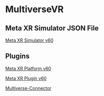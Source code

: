 # MultiverseVR

## Meta XR Simulator JSON File

[Meta XR Simulator v60](https://www.youtube.com/redirect?event=video_description&redir_token=QUFFLUhqbmNKVFJwU2tkVTdoVWFHUmhLcEdQZlhCSm5CUXxBQ3Jtc0ttU1dmdEhrN242Mm5MNWZ6WDB2b2dGclhGQ0JHdThadFkyc2NqaUZNY0YwTWZtLTA4azVFNFFvdGtOeDY4WVlkWkI2Z3dMb25XWWNWT2FDQVJoakpLdmFLUmdpeEpBMHVpRDF4R3psWDU3R2xHSEUyUQ&q=https%3A%2F%2Fdeveloper.oculus.com%2Fdownloads%2Fpackage%2Fmeta-xr-simulator%2F&v=E5ZkuueYILQ)

## Plugins

[Meta XR Platform v60](https://www.youtube.com/redirect?event=video_description&redir_token=QUFFLUhqbGtsVGRILUh0NjZhREtDQkxYVFQ3ZWt3b2E0d3xBQ3Jtc0tscXMzY0FBUGZ3MF9WcXZGWlY3SXZnSlNwQm5jV0dOR21FUGN1YmU0cmlDcEJtMzNfdWlsTjRreDVyQWR1cXc3eEd6RF9XZjJfZ1RqSkM4UnhudTN5MUozWDZxdGRqWlpUbERxV0t5ZnhtbzdmM01oNA&q=https%3A%2F%2Fdeveloper.oculus.com%2Fdownloads%2Fpackage%2Funreal-5-platform-sdk-plugin%2F&v=E5ZkuueYILQ)

[Meta XR Plugin v60](https://www.youtube.com/redirect?event=video_description&redir_token=QUFFLUhqbFowak9xMlR4cEFoTDViM3BJQWdxYVZKXzFLQXxBQ3Jtc0tsTFNqVG9QY0dJRF9WdnlHSUNEQnpZTlhvU0padFFNZkVSZVdLbndqejZnRFctWm5rNEFhNy1tX09yLUZFNkFUZDNxZzBhQ0R2TnZFVWVORW1yLTZpSUtfMmRBQ3MxWWRiMlpTX2M1Rk4yWU85YkZQYw&q=https%3A%2F%2Fdeveloper.oculus.com%2Fdownloads%2Fpackage%2Funreal-engine-5-integration%2F&v=E5ZkuueYILQ)

[Multiverse-Connector](git@github.com:Multiverse-Framework/Multiverse-UnrealEngine-Connector.git)